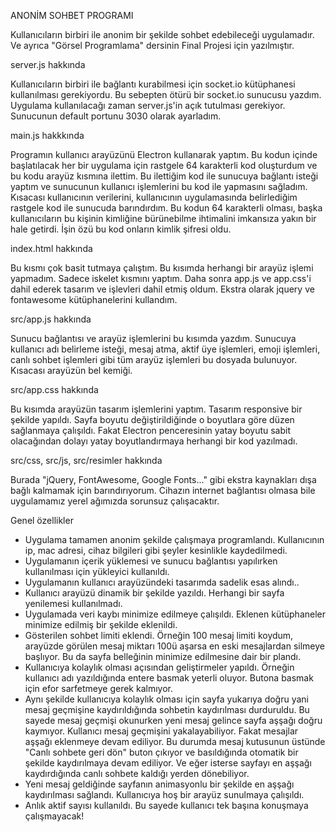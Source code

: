 ANONİM SOHBET PROGRAMI

Kullanıcıların birbiri ile anonim bir şekilde sohbet edebileceği uygulamadır. Ve ayrıca "Görsel Programlama" dersinin Final Projesi için yazılmıştır.

server.js hakkında

Kullanıcıların birbiri ile bağlantı kurabilmesi için socket.io kütüphanesi kullanılması gerekiyordu. Bu sebepten ötürü bir socket.io sunucusu yazdım. Uygulama kullanılacağı zaman server.js'in açık tutulması gerekiyor. Sunucunun default portunu 3030 olarak ayarladım.

main.js hakkkında

Programın kullanıcı arayüzünü Electron kullanarak yaptım. Bu kodun içinde başlatılacak her bir uygulama için rastgele 64 karakterli kod oluşturdum ve bu kodu arayüz kısmına ilettim. Bu ilettiğim kod ile sunucuya bağlantı isteği yaptım ve sunucunun kullanıcı işlemlerini bu kod ile yapmasını sağladım. Kısacası kullanıcının verilerini, kullanıcının uygulamasında belirlediğim rastgele kod ile sunucuda barındırdım. Bu kodun 64 karakterli olması, başka kullanıcıların bu kişinin kimliğine bürünebilme ihtimalini imkansıza yakın bir hale getirdi. İşin özü bu kod onların kimlik şifresi oldu.

index.html hakkında

Bu kısmı çok basit tutmaya çalıştım. Bu kısımda herhangi bir arayüz işlemi yapmadım. Sadece iskelet kısmını yaptım. Daha sonra app.js ve app.css'i dahil ederek tasarım ve işlevleri dahil etmiş oldum. Ekstra olarak jquery ve fontawesome kütüphanelerini kullandım.

src/app.js hakkında

Sunucu bağlantısı ve arayüz işlemlerini bu kısımda yazdım. Sunucuya kullanıcı adı belirleme isteği, mesaj atma, aktif üye işlemleri, emoji işlemleri, canlı sohbet işlemleri gibi tüm arayüz işlemleri bu dosyada bulunuyor. Kısacası arayüzün bel kemiği.

src/app.css hakkında

Bu kısımda arayüzün tasarım işlemlerini yaptım. Tasarım responsive bir şekilde yapıldı. Sayfa boyutu değiştirildiğinde o boyutlara göre düzen sağlanmaya çalışıldı. Fakat Electron penceresinin yatay boyutu sabit olacağından dolayı yatay boyutlandırmaya herhangi bir kod yazılmadı.

src/css, src/js, src/resimler hakkında

Burada "jQuery, FontAwesome, Google Fonts..." gibi ekstra kaynakları dışa bağlı kalmamak için barındırıyorum. Cihazın internet bağlantısı olmasa bile uygulamamız yerel ağımızda sorunsuz çalışacaktır.

Genel özellikler

- Uygulama tamamen anonim şekilde çalışmaya programlandı. Kullanıcının ip, mac adresi, cihaz bilgileri gibi şeyler kesinlikle kaydedilmedi.
- Uygulamanın içerik yüklemesi ve sunucu bağlantısı yapılırken kullanılması için yükleyici kullanıldı.
- Uygulamanın kullanıcı arayüzündeki tasarımda sadelik esas alındı..
- Kullanıcı arayüzü dinamik bir şekilde yazıldı. Herhangi bir sayfa yenilemesi kullanılmadı.
- Uygulamada veri kaybı minimize edilmeye çalışıldı. Eklenen kütüphaneler minimize edilmiş bir şekilde eklenildi.
- Gösterilen sohbet limiti eklendi. Örneğin 100 mesaj limiti koydum, arayüzde görülen mesaj miktarı 100ü aşarsa en eski mesajlardan silmeye başlıyor. Bu da sayfa belleğinin minimize edilmesine dair bir plandı.
- Kullanıcıya kolaylık olması açısından geliştirmeler yapıldı. Örneğin kullanıcı adı yazıldığında entere basmak yeterli oluyor. Butona basmak için efor sarfetmeye gerek kalmıyor.
- Aynı şekilde kullanıcıya kolaylık olması için sayfa yukarıya doğru yani mesaj geçmişine kaydırıldığında sohbetin kaydırılması durduruldu. Bu sayede mesaj geçmişi okunurken yeni mesaj gelince sayfa aşşağı doğru kaymıyor. Kullanıcı mesaj geçmişini yakalayabiliyor. Fakat mesajlar aşşağı eklenmeye devam ediliyor. Bu durumda mesaj kutusunun üstünde "Canlı sohbete geri dön" buton çıkıyor ve basıldığında otomatik bir şekilde kaydırılmaya devam ediliyor. Ve eğer isterse sayfayı en aşşağı kaydırdığında canlı sohbete kaldığı yerden dönebiliyor.
- Yeni mesaj geldiğinde sayfanın animasyonlu bir şekilde en aşşağı kaydırılması sağlandı. Kullanıcıya hoş bir arayüz sunulmaya çalışıldı.
- Anlık aktif sayısı kullanıldı. Bu sayede kullanıcı tek başına konuşmaya çalışmayacak!
